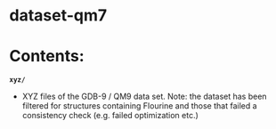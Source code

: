 # dataset-qm7

# Contents:

**`xyz/`** 
* XYZ files of the GDB-9 / QM9 data set. Note: the dataset has been filtered for structures containing Flourine and those that failed a consistency check (e.g. failed optimization etc.)



